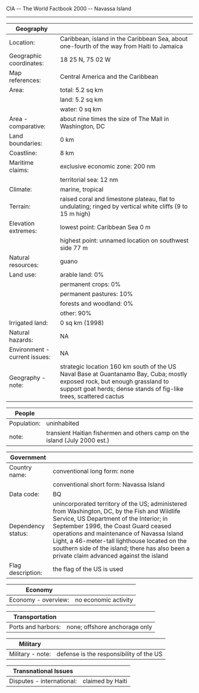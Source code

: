 CIA -- The World Factbook 2000 -- Navassa Island

  ----------------------------------- ------------------------------------

| Geography |   |
| --- | --- |
| Location: | Caribbean, island in the Caribbean Sea, about one-fourth of the way from Haiti to Jamaica |
| Geographic coordinates: | 18 25 N, 75 02 W |
| Map references: | Central America and the Caribbean |
| Area: | total: 5.2 sq km |
|  | land: 5.2 sq km |
|  | water: 0 sq km |
| Area - comparative: | about nine times the size of The Mall in Washington, DC |
| Land boundaries: | 0 km |
| Coastline: | 8 km |
| Maritime claims: | exclusive economic zone: 200 nm |
|  | territorial sea: 12 nm |
| Climate: | marine, tropical |
| Terrain: | raised coral and limestone plateau, flat to undulating; ringed by vertical white cliffs (9 to 15 m high) |
| Elevation extremes: | lowest point: Caribbean Sea 0 m |
|  | highest point: unnamed location on southwest side 77 m |
| Natural resources: | guano |
| Land use: | arable land: 0% |
|  | permanent crops: 0% |
|  | permanent pastures: 10% |
|  | forests and woodland: 0% |
|  | other: 90% |
| Irrigated land: | 0 sq km (1998) |
| Natural hazards: | NA |
| Environment - current issues: | NA |
| Geography - note: | strategic location 160 km south of the US Naval Base at Guantanamo Bay, Cuba; mostly exposed rock, but enough grassland to support goat herds; dense stands of fig-like trees, scattered cactus |

| People |   |
| --- | --- |
| Population: | uninhabited |
| note: | transient Haitian fishermen and others camp on the island (July 2000 est.) |

| Government |   |
| --- | --- |
| Country name: | conventional long form: none |
|  | conventional short form: Navassa Island |
| Data code: | BQ |
| Dependency status: | unincorporated territory of the US; administered from Washington, DC, by the Fish and Wildlife Service, US Department of the Interior; in September 1996, the Coast Guard ceased operations and maintenance of Navassa Island Light, a 46-meter-tall lighthouse located on the southern side of the island; there has also been a private claim advanced against the island |
| Flag description: | the flag of the US is used |

| Economy |   |
| --- | --- |
| Economy - overview: | no economic activity |

| Transportation |   |
| --- | --- |
| Ports and harbors: | none; offshore anchorage only |

| Military |   |
| --- | --- |
| Military - note: | defense is the responsibility of the US |

| Transnational Issues |   |
| --- | --- |
| Disputes - international: | claimed by Haiti |
